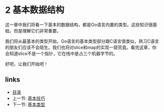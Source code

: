 # 2 基本数据结构

这一章中我们将看一下基本的数据结构，都是Go语言内置的类型。这些知识很基础，但是理解它们非常重要。

我们将从最基本的类型开始，Go语言的基本类型部分跟C语言很类似，熟习C语言的朋友们应该不会陌生。我们也将对slice和map的实现一窥究竟。看完这章，你会知道slice不是一个指针，它在栈中是占三个机器字节的。

好吧，让我们开始吧！

## links
   * [目录](<preface.md>)
   * 上一节: [基本技巧](<01.3.md>)
   * 下一节: [基本类型](<02.1.md>)
